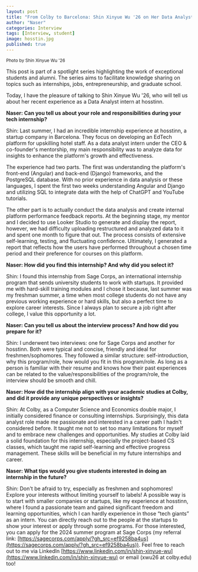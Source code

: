 ```yaml
---
layout: post
title: "From Colby to Barcelona: Shin Xinyue Wu '26 on Her Data Analyst Internship at hosstinn"
author: "Naser"
categories: Interview
tags: [Interview, student]
image: hosstin.jpg
published: true
---
```

<sup>Photo by Shin Xinyue Wu '26</sup>
  

This post is part of a spotlight series highlighting the work of exceptional students and alumni.  The series aims to facilitate knowledge sharing on topics such as internships, jobs, entrepreneurship, and graduate school.  


Today, I have the pleasure of talking to Shin Xinyue Wu '26, who will tell us about her recent experience as a Data Analyst intern at hosstinn.


**Naser: Can you tell us about your role and responsibilities during your tech internship?**


Shin: Last summer, I had an incredible internship experience at hosstinn, a startup company in Barcelona. They focus on developing an EdTech platform for upskilling hotel staff. As a data analyst intern under the CEO & co-founder's mentorship, my main responsibility was to analyze data for insights to enhance the platform's growth and effectiveness.


The experience had two parts. The first was understanding the platform's front-end (Angular) and back-end (Django) frameworks, and the PostgreSQL database. With no prior experience in data analysis or these languages, I spent the first two weeks understanding Angular and Django and utilizing SQL to integrate data with the help of ChatGPT and YouTube tutorials.


The other part is to actually conduct the data analysis and create internal platform performance feedback reports. At the beginning stage, my mentor and I decided to use Looker Studio to generate and display the report, however, we had difficulty uploading restructured and analyzed data to it and spent one month to figure that out. The process consists of extensive self-learning, testing, and fluctuating confidence. Ultimately, I generated a report that reflects how the users have performed throughout a chosen time period and their preference for courses on this platform.


**Naser: How did you find this internship? And why did you select it?**


Shin: I found this internship from Sage Corps, an international internship program that sends university students to work with startups. It provided me with hard-skill training modules and  I chose it because, last summer was my freshman summer, a time when most college students do not have any previous working experience or hard skills, but also a perfect time to explore career interests. Since I always plan to secure a job right after college, I value this opportunity a lot.


**Naser: Can you tell us about the interview process? And how did you prepare for it?**


Shin: I underwent two interviews: one for Sage Corps and another for hosstinn. Both were typical and concise, friendly and ideal for freshmen/sophomores. They followed a similar structure: self-introduction, why this program/role, how would you fit in this program/role. As long as a person is familiar with their resume and knows how their past experiences can be related to the value/responsibilities of the program/role, the interview should be smooth and chill.


**Naser: How did the internship align with your academic studies at Colby, and did it provide any unique perspectives or insights?**


Shin: At Colby, as a Computer Science and Economics double major, I initially considered finance or consulting internships. Surprisingly, this data analyst role made me passionate and interested in a career path I hadn't considered before. It taught me not to set too many limitations for myself and to embrace new challenges and opportunities. My studies at Colby laid a solid foundation for this internship, especially the project-based CS classes, which taught me rapid self-learning and effective progress management. These skills will be beneficial in my future internships and career.


**Naser: What tips would you give students interested in doing an internship in the future?**


Shin: Don't be afraid to try, especially as freshmen and sophomores! Explore your interests without limiting yourself to labels! A possible way is to start with smaller companies or startups, like my experience at hosstinn, where I found a passionate team and gained significant freedom and learning opportunities, which I can hardly experience in those “tech giants” as an intern. You can directly reach out to the people at the startups to show your interest or apply through some programs. For those interested, you can apply for the 2024 summer program at Sage Corps (my referral link: [https://sagecorps.com/apply/?gh_src=ef9258ba4us](https://sagecorps.com/apply/?gh_src=ef9258ba4us)). Feel free to reach out to me via LinkedIn [https://www.linkedin.com/in/shin-xinyue-wu](https://www.linkedin.com/in/shin-xinyue-wu) or email (xwu26 at colby.edu) too!


